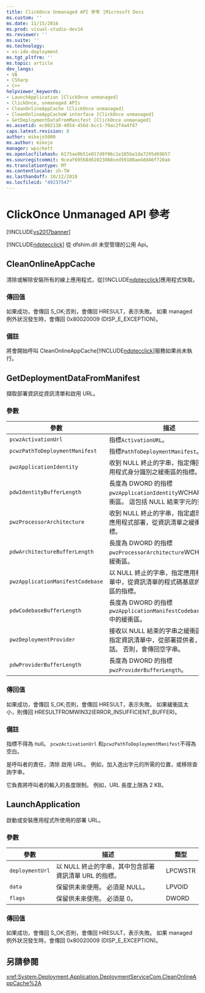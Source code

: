```yaml
---
title: ClickOnce Unmanaged API 參考 |Microsoft Docs
ms.custom: ''
ms.date: 11/15/2016
ms.prod: visual-studio-dev14
ms.reviewer: ''
ms.suite: ''
ms.technology:
- vs-ide-deployment
ms.tgt_pltfrm: ''
ms.topic: article
dev_langs:
- VB
- CSharp
- C++
helpviewer_keywords:
- LaunchApplication [ClickOnce unmanaged]
- ClickOnce, unmanaged APIs
- CleanOnlineAppCache [ClickOnce unmanaged]
- CleanOnlineAppCacheW interface [ClickOnce unmanaged]
- GetDeploymentDataFromManifest [ClickOnce unmanaged]
ms.assetid: ec002138-4054-456d-bcc1-79ac2f4a4fd7
caps.latest.revision: 8
author: mikejo5000
ms.author: mikejo
manager: wpickett
ms.openlocfilehash: 6175ae0b51e017d9f06c1e185ba1da7295d69657
ms.sourcegitcommit: 9ceaf69568d61023868ced59108ae4dd46f720ab
ms.translationtype: MT
ms.contentlocale: zh-TW
ms.lasthandoff: 10/12/2018
ms.locfileid: "49237547"
---
```

# <a name="clickonce-unmanaged-api-reference"></a>ClickOnce Unmanaged API 參考
[!INCLUDE[vs2017banner](../includes/vs2017banner.md)]

[!INCLUDE[ndptecclick](../includes/ndptecclick-md.md)] 從 dfshim.dll 未受管理的公用 Api。  
  
## <a name="cleanonlineappcache"></a>CleanOnlineAppCache  
 清除或解除安裝所有的線上應用程式，從[!INCLUDE[ndptecclick](../includes/ndptecclick-md.md)]應用程式快取。  
  
### <a name="return-value"></a>傳回值  
 如果成功，會傳回 S_OK;否則，會傳回 HRESULT，表示失敗。 如果 managed 例外狀況發生時，會傳回 0x80020009 (DISP_E_EXCEPTION)。  
  
### <a name="remarks"></a>備註  
 將會開始呼叫 CleanOnlineAppCache[!INCLUDE[ndptecclick](../includes/ndptecclick-md.md)]服務如果尚未執行。  
  
## <a name="getdeploymentdatafrommanifest"></a>GetDeploymentDataFromManifest  
 擷取部署資訊從資訊清單和啟用 URL。  
  
### <a name="parameters"></a>參數  
  
|參數|描述|類型|  
|---------------|-----------------|----------|  
|`pcwzActivationUrl`|指標`ActivationURL`。|LPCWSTR|  
|`pcwzPathToDeploymentManifest`|指標`PathToDeploymentManifest`。|LPCWSTR|  
|`pwzApplicationIdentity`|收到 NULL 終止的字串，指定傳回完整的應用程式身分識別之緩衝區的指標。|LPWSTR|  
|`pdwIdentityBufferLength`|長度為 DWORD 的指標`pwzApplicationIdentity`WCHARs 中的緩衝區。 這包括 NULL 結束字元的空間。|LPDWORD|  
|`pwzProcessorArchitecture`|收到 NULL 終止的字串，指定處理器架構的應用程式部署，從資訊清單之緩衝區的指標。|LPWSTR|  
|`pdwArchitectureBufferLength`|長度為 DWORD 的指標`pwzProcessorArchitecture`WCHARs 中的緩衝區。|LPDWORD|  
|`pwzApplicationManifestCodebase`|以 NULL 終止的字串，指定應用程式資訊清單中，從資訊清單的程式碼基底的接收緩衝區的指標。|LPWSTR|  
|`pdwCodebaseBufferLength`|長度為 DWORD 的指標`pwzApplicationManifestCodebase`WCHARs 中的緩衝區。|LPDWORD|  
|`pwzDeploymentProvider`|接收以 NULL 結束的字串之緩衝區的指標，指定資訊清單中，從部署提供者，如果有的話。 否則，會傳回空字串。|LPWSTR|  
|`pdwProviderBufferLength`|長度為 DWORD 的指標`pwzProviderBufferLength`。|LPDWORD|  
  
### <a name="return-value"></a>傳回值  
 如果成功，會傳回 S_OK;否則，會傳回 HRESULT，表示失敗。 如果緩衝區太小，則傳回 HRESULTFROMWIN32(ERROR_INSUFFICIENT_BUFFER)。  
  
### <a name="remarks"></a>備註  
 指標不得為 null。 `pcwzActivationUrl` 和`pcwzPathToDeploymentManifest`不得為空白。  
  
 是呼叫者的責任，清除 啟用 URL。 例如，加入逸出字元的所需的位置，或移除查詢字串。  
  
 它負責將呼叫者的輸入的長度限制。 例如，URL 長度上限為 2 KB。  
  
## <a name="launchapplication"></a>LaunchApplication  
 啟動或安裝應用程式所使用的部署 URL。  
  
### <a name="parameters"></a>參數  
  
|參數|描述|類型|  
|---------------|-----------------|----------|  
|`deploymentUrl`|以 NULL 終止的字串，其中包含部署資訊清單 URL 的指標。|LPCWSTR|  
|`data`|保留供未來使用。 必須是 NULL。|LPVOID|  
|`flags`|保留供未來使用。 必須是 0。|DWORD|  
  
### <a name="return-value"></a>傳回值  
 如果成功，會傳回 S_OK;否則，會傳回 HRESULT，表示失敗。 如果 managed 例外狀況發生時，會傳回 0x80020009 (DISP_E_EXCEPTION)。  
  
## <a name="see-also"></a>另請參閱  
 <xref:System.Deployment.Application.DeploymentServiceCom.CleanOnlineAppCache%2A>



